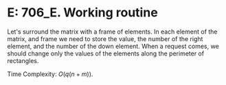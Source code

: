 # E: 706_E. Working routine

Let's surround the matrix with a frame of elements. In each element of the matrix, and frame we need to store the value, the number of the right element, and the number of the down element. When a request comes, we should change only the values of the elements along the perimeter of rectangles.

Time Complexity: $O(q(n+m))$.